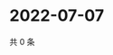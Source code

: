 # 2022-07-07

共 0 条

<!-- BEGIN WEIBO -->
<!-- 最后更新时间 Thu Jul 07 2022 06:15:56 GMT+0800 (China Standard Time) -->

<!-- END WEIBO -->
